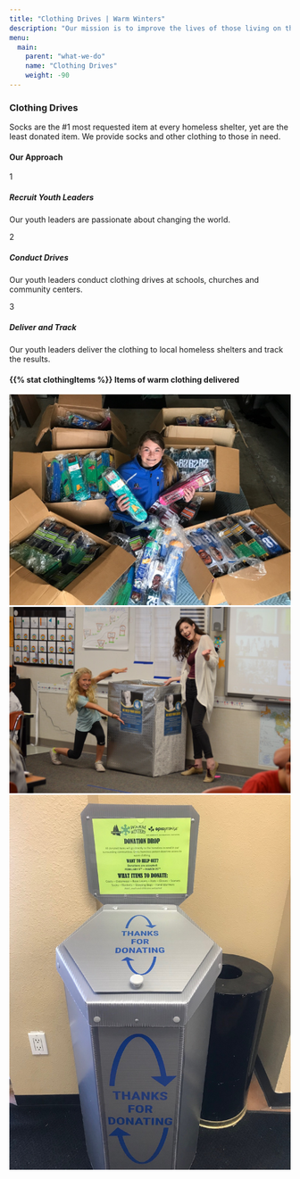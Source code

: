 ```yaml
---
title: "Clothing Drives | Warm Winters"
description: "Our mission is to improve the lives of those living on the streets through the power of youth."
menu:
  main:
    parent: "what-we-do"
    name: "Clothing Drives"
    weight: -90
---
```


<h3>Clothing Drives</h3>

<p class="intro-text">Socks are the #1 most requested item at every homeless shelter, yet are the least donated item. We provide socks and other clothing to those in need.</p>

<h4>Our Approach</h4>

<div class="our-approach">
  <div class="our-approach__steps">
    <div class="our-approach__step">
      <div class="our-approach__step-num">1</div>
      <div>
        <h5>Recruit Youth Leaders</h5>
        <p>Our youth leaders are passionate about changing the world.</p>
      </div>
    </div>
    <div class="our-approach__step">
      <div class="our-approach__step-num">2</div>
      <div>
        <h5>Conduct Drives</h5>
        <p>Our youth leaders conduct clothing drives at schools, churches and community centers.</p>
      </div>
    </div>
    <div class="our-approach__step">
      <div class="our-approach__step-num">3</div>
      <div>
        <h5>Deliver and Track</h5>
        <p>Our youth leaders deliver the clothing to local homeless shelters and track the results.</p>
      </div>
    </div>
  </div>
  <div class="our-approach__image" style="background-image: url('/img/clothing-drives.jpg')"></div>
</div>

<div class="big-stat">
  <h4><span>{{% stat clothingItems %}}</span> Items of warm clothing delivered</h4>
</div>

<div class="gallery">
  <div class="gallery__column">
    <img class="zoom" src="/img/clothing-drives-cheese.jpg">
    <img class="zoom" src="/img/clothing-drives-hey.jpg">
  </div>
  <div class="gallery__column">
    <img class="zoom" src="/img/clothing-drives-thanks.jpg">
  </div>
</div>
